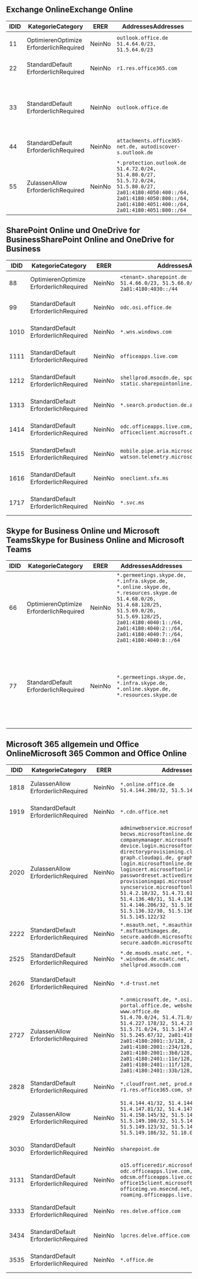 <!--THIS FILE IS AUTOMATICALLY GENERATED. MANUAL CHANGES WILL BE OVERWRITTEN.-->
<!--Please contact the Office 365 Endpoints team with any questions.-->
<!--Germany endpoints version 2020120100-->
<!--File generated 2020-12-01 11:00:02.0901-->

## <a name="exchange-online"></a><span data-ttu-id="bf276-101">Exchange Online</span><span class="sxs-lookup"><span data-stu-id="bf276-101">Exchange Online</span></span>

<span data-ttu-id="bf276-102">ID</span><span class="sxs-lookup"><span data-stu-id="bf276-102">ID</span></span> | <span data-ttu-id="bf276-103">Kategorie</span><span class="sxs-lookup"><span data-stu-id="bf276-103">Category</span></span> | <span data-ttu-id="bf276-104">ER</span><span class="sxs-lookup"><span data-stu-id="bf276-104">ER</span></span> | <span data-ttu-id="bf276-105">Addresses</span><span class="sxs-lookup"><span data-stu-id="bf276-105">Addresses</span></span> | <span data-ttu-id="bf276-106">Ports</span><span class="sxs-lookup"><span data-stu-id="bf276-106">Ports</span></span>
-- | -------------------- | -- | ----------------------------------------------------------------------------------------------------------------------------------------------------------------------------------------- | -------------------------------
<span data-ttu-id="bf276-107">1</span><span class="sxs-lookup"><span data-stu-id="bf276-107">1</span></span> | <span data-ttu-id="bf276-108">Optimieren</span><span class="sxs-lookup"><span data-stu-id="bf276-108">Optimize</span></span><BR><span data-ttu-id="bf276-109">Erforderlich</span><span class="sxs-lookup"><span data-stu-id="bf276-109">Required</span></span> | <span data-ttu-id="bf276-110">Nein</span><span class="sxs-lookup"><span data-stu-id="bf276-110">No</span></span> | `outlook.office.de`<BR>`51.4.64.0/23, 51.5.64.0/23` | <span data-ttu-id="bf276-111">**TCP:** 443, 80</span><span class="sxs-lookup"><span data-stu-id="bf276-111">**TCP:** 443, 80</span></span>
<span data-ttu-id="bf276-112">2</span><span class="sxs-lookup"><span data-stu-id="bf276-112">2</span></span> | <span data-ttu-id="bf276-113">Standard</span><span class="sxs-lookup"><span data-stu-id="bf276-113">Default</span></span><BR><span data-ttu-id="bf276-114">Erforderlich</span><span class="sxs-lookup"><span data-stu-id="bf276-114">Required</span></span> | <span data-ttu-id="bf276-115">Nein</span><span class="sxs-lookup"><span data-stu-id="bf276-115">No</span></span> | `r1.res.office365.com` | <span data-ttu-id="bf276-116">**TCP:** 443, 80</span><span class="sxs-lookup"><span data-stu-id="bf276-116">**TCP:** 443, 80</span></span>
<span data-ttu-id="bf276-117">3</span><span class="sxs-lookup"><span data-stu-id="bf276-117">3</span></span> | <span data-ttu-id="bf276-118">Standard</span><span class="sxs-lookup"><span data-stu-id="bf276-118">Default</span></span><BR><span data-ttu-id="bf276-119">Erforderlich</span><span class="sxs-lookup"><span data-stu-id="bf276-119">Required</span></span> | <span data-ttu-id="bf276-120">Nein</span><span class="sxs-lookup"><span data-stu-id="bf276-120">No</span></span> | `outlook.office.de` | <span data-ttu-id="bf276-121">**TCP:** 143, 25, 587, 993, 995</span><span class="sxs-lookup"><span data-stu-id="bf276-121">**TCP:** 143, 25, 587, 993, 995</span></span>
<span data-ttu-id="bf276-122">4</span><span class="sxs-lookup"><span data-stu-id="bf276-122">4</span></span> | <span data-ttu-id="bf276-123">Standard</span><span class="sxs-lookup"><span data-stu-id="bf276-123">Default</span></span><BR><span data-ttu-id="bf276-124">Erforderlich</span><span class="sxs-lookup"><span data-stu-id="bf276-124">Required</span></span> | <span data-ttu-id="bf276-125">Nein</span><span class="sxs-lookup"><span data-stu-id="bf276-125">No</span></span> | `attachments.office365-net.de, autodiscover-s.outlook.de` | <span data-ttu-id="bf276-126">**TCP:** 443, 80</span><span class="sxs-lookup"><span data-stu-id="bf276-126">**TCP:** 443, 80</span></span>
<span data-ttu-id="bf276-127">5</span><span class="sxs-lookup"><span data-stu-id="bf276-127">5</span></span> | <span data-ttu-id="bf276-128">Zulassen</span><span class="sxs-lookup"><span data-stu-id="bf276-128">Allow</span></span><BR><span data-ttu-id="bf276-129">Erforderlich</span><span class="sxs-lookup"><span data-stu-id="bf276-129">Required</span></span> | <span data-ttu-id="bf276-130">Nein</span><span class="sxs-lookup"><span data-stu-id="bf276-130">No</span></span> | `*.protection.outlook.de`<BR>`51.4.72.0/24, 51.4.80.0/27, 51.5.72.0/24, 51.5.80.0/27, 2a01:4180:4050:400::/64, 2a01:4180:4050:800::/64, 2a01:4180:4051:400::/64, 2a01:4180:4051:800::/64` | <span data-ttu-id="bf276-131">**TCP:** 25, 443</span><span class="sxs-lookup"><span data-stu-id="bf276-131">**TCP:** 25, 443</span></span>

## <a name="sharepoint-online-and-onedrive-for-business"></a><span data-ttu-id="bf276-132">SharePoint Online und OneDrive for Business</span><span class="sxs-lookup"><span data-stu-id="bf276-132">SharePoint Online and OneDrive for Business</span></span>

<span data-ttu-id="bf276-133">ID</span><span class="sxs-lookup"><span data-stu-id="bf276-133">ID</span></span> | <span data-ttu-id="bf276-134">Kategorie</span><span class="sxs-lookup"><span data-stu-id="bf276-134">Category</span></span> | <span data-ttu-id="bf276-135">ER</span><span class="sxs-lookup"><span data-stu-id="bf276-135">ER</span></span> | <span data-ttu-id="bf276-136">Addresses</span><span class="sxs-lookup"><span data-stu-id="bf276-136">Addresses</span></span> | <span data-ttu-id="bf276-137">Ports</span><span class="sxs-lookup"><span data-stu-id="bf276-137">Ports</span></span>
-- | -------------------- | -- | ------------------------------------------------------------------------------ | ----------------
<span data-ttu-id="bf276-138">8</span><span class="sxs-lookup"><span data-stu-id="bf276-138">8</span></span> | <span data-ttu-id="bf276-139">Optimieren</span><span class="sxs-lookup"><span data-stu-id="bf276-139">Optimize</span></span><BR><span data-ttu-id="bf276-140">Erforderlich</span><span class="sxs-lookup"><span data-stu-id="bf276-140">Required</span></span> | <span data-ttu-id="bf276-141">Nein</span><span class="sxs-lookup"><span data-stu-id="bf276-141">No</span></span> | `<tenant>.sharepoint.de`<BR>`51.4.66.0/23, 51.5.66.0/23, 2a01:4180:4030::/44` | <span data-ttu-id="bf276-142">**TCP:** 443, 80</span><span class="sxs-lookup"><span data-stu-id="bf276-142">**TCP:** 443, 80</span></span>
<span data-ttu-id="bf276-143">9</span><span class="sxs-lookup"><span data-stu-id="bf276-143">9</span></span> | <span data-ttu-id="bf276-144">Standard</span><span class="sxs-lookup"><span data-stu-id="bf276-144">Default</span></span><BR><span data-ttu-id="bf276-145">Erforderlich</span><span class="sxs-lookup"><span data-stu-id="bf276-145">Required</span></span> | <span data-ttu-id="bf276-146">Nein</span><span class="sxs-lookup"><span data-stu-id="bf276-146">No</span></span> | `odc.osi.office.de` | <span data-ttu-id="bf276-147">**TCP:** 443, 80</span><span class="sxs-lookup"><span data-stu-id="bf276-147">**TCP:** 443, 80</span></span>
<span data-ttu-id="bf276-148">10</span><span class="sxs-lookup"><span data-stu-id="bf276-148">10</span></span> | <span data-ttu-id="bf276-149">Standard</span><span class="sxs-lookup"><span data-stu-id="bf276-149">Default</span></span><BR><span data-ttu-id="bf276-150">Erforderlich</span><span class="sxs-lookup"><span data-stu-id="bf276-150">Required</span></span> | <span data-ttu-id="bf276-151">Nein</span><span class="sxs-lookup"><span data-stu-id="bf276-151">No</span></span> | `*.wns.windows.com` | <span data-ttu-id="bf276-152">**TCP:** 443, 80</span><span class="sxs-lookup"><span data-stu-id="bf276-152">**TCP:** 443, 80</span></span>
<span data-ttu-id="bf276-153">11</span><span class="sxs-lookup"><span data-stu-id="bf276-153">11</span></span> | <span data-ttu-id="bf276-154">Standard</span><span class="sxs-lookup"><span data-stu-id="bf276-154">Default</span></span><BR><span data-ttu-id="bf276-155">Erforderlich</span><span class="sxs-lookup"><span data-stu-id="bf276-155">Required</span></span> | <span data-ttu-id="bf276-156">Nein</span><span class="sxs-lookup"><span data-stu-id="bf276-156">No</span></span> | `officeapps.live.com` | <span data-ttu-id="bf276-157">**TCP:** 443, 80</span><span class="sxs-lookup"><span data-stu-id="bf276-157">**TCP:** 443, 80</span></span>
<span data-ttu-id="bf276-158">12</span><span class="sxs-lookup"><span data-stu-id="bf276-158">12</span></span> | <span data-ttu-id="bf276-159">Standard</span><span class="sxs-lookup"><span data-stu-id="bf276-159">Default</span></span><BR><span data-ttu-id="bf276-160">Erforderlich</span><span class="sxs-lookup"><span data-stu-id="bf276-160">Required</span></span> | <span data-ttu-id="bf276-161">Nein</span><span class="sxs-lookup"><span data-stu-id="bf276-161">No</span></span> | `shellprod.msocdn.de, spoprod-a.akamaihd.net, static.sharepointonline.com` | <span data-ttu-id="bf276-162">**TCP:** 443, 80</span><span class="sxs-lookup"><span data-stu-id="bf276-162">**TCP:** 443, 80</span></span>
<span data-ttu-id="bf276-163">13</span><span class="sxs-lookup"><span data-stu-id="bf276-163">13</span></span> | <span data-ttu-id="bf276-164">Standard</span><span class="sxs-lookup"><span data-stu-id="bf276-164">Default</span></span><BR><span data-ttu-id="bf276-165">Erforderlich</span><span class="sxs-lookup"><span data-stu-id="bf276-165">Required</span></span> | <span data-ttu-id="bf276-166">Nein</span><span class="sxs-lookup"><span data-stu-id="bf276-166">No</span></span> | `*.search.production.de.azuretrafficmanager.de` | <span data-ttu-id="bf276-167">**TCP:** 443</span><span class="sxs-lookup"><span data-stu-id="bf276-167">**TCP:** 443</span></span>
<span data-ttu-id="bf276-168">14</span><span class="sxs-lookup"><span data-stu-id="bf276-168">14</span></span> | <span data-ttu-id="bf276-169">Standard</span><span class="sxs-lookup"><span data-stu-id="bf276-169">Default</span></span><BR><span data-ttu-id="bf276-170">Erforderlich</span><span class="sxs-lookup"><span data-stu-id="bf276-170">Required</span></span> | <span data-ttu-id="bf276-171">Nein</span><span class="sxs-lookup"><span data-stu-id="bf276-171">No</span></span> | `odc.officeapps.live.com, officeclient.microsoft.com` | <span data-ttu-id="bf276-172">**TCP:** 443, 80</span><span class="sxs-lookup"><span data-stu-id="bf276-172">**TCP:** 443, 80</span></span>
<span data-ttu-id="bf276-173">15</span><span class="sxs-lookup"><span data-stu-id="bf276-173">15</span></span> | <span data-ttu-id="bf276-174">Standard</span><span class="sxs-lookup"><span data-stu-id="bf276-174">Default</span></span><BR><span data-ttu-id="bf276-175">Erforderlich</span><span class="sxs-lookup"><span data-stu-id="bf276-175">Required</span></span> | <span data-ttu-id="bf276-176">Nein</span><span class="sxs-lookup"><span data-stu-id="bf276-176">No</span></span> | `mobile.pipe.aria.microsoft.com, ssw.live.com, watson.telemetry.microsoft.com` | <span data-ttu-id="bf276-177">**TCP:** 443, 80</span><span class="sxs-lookup"><span data-stu-id="bf276-177">**TCP:** 443, 80</span></span>
<span data-ttu-id="bf276-178">16</span><span class="sxs-lookup"><span data-stu-id="bf276-178">16</span></span> | <span data-ttu-id="bf276-179">Standard</span><span class="sxs-lookup"><span data-stu-id="bf276-179">Default</span></span><BR><span data-ttu-id="bf276-180">Erforderlich</span><span class="sxs-lookup"><span data-stu-id="bf276-180">Required</span></span> | <span data-ttu-id="bf276-181">Nein</span><span class="sxs-lookup"><span data-stu-id="bf276-181">No</span></span> | `oneclient.sfx.ms` | <span data-ttu-id="bf276-182">**TCP:** 443, 80</span><span class="sxs-lookup"><span data-stu-id="bf276-182">**TCP:** 443, 80</span></span>
<span data-ttu-id="bf276-183">17</span><span class="sxs-lookup"><span data-stu-id="bf276-183">17</span></span> | <span data-ttu-id="bf276-184">Standard</span><span class="sxs-lookup"><span data-stu-id="bf276-184">Default</span></span><BR><span data-ttu-id="bf276-185">Erforderlich</span><span class="sxs-lookup"><span data-stu-id="bf276-185">Required</span></span> | <span data-ttu-id="bf276-186">Nein</span><span class="sxs-lookup"><span data-stu-id="bf276-186">No</span></span> | `*.svc.ms` | <span data-ttu-id="bf276-187">**TCP:** 443, 80</span><span class="sxs-lookup"><span data-stu-id="bf276-187">**TCP:** 443, 80</span></span>

## <a name="skype-for-business-online-and-microsoft-teams"></a><span data-ttu-id="bf276-188">Skype for Business Online und Microsoft Teams</span><span class="sxs-lookup"><span data-stu-id="bf276-188">Skype for Business Online and Microsoft Teams</span></span>

<span data-ttu-id="bf276-189">ID</span><span class="sxs-lookup"><span data-stu-id="bf276-189">ID</span></span> | <span data-ttu-id="bf276-190">Kategorie</span><span class="sxs-lookup"><span data-stu-id="bf276-190">Category</span></span> | <span data-ttu-id="bf276-191">ER</span><span class="sxs-lookup"><span data-stu-id="bf276-191">ER</span></span> | <span data-ttu-id="bf276-192">Addresses</span><span class="sxs-lookup"><span data-stu-id="bf276-192">Addresses</span></span> | <span data-ttu-id="bf276-193">Ports</span><span class="sxs-lookup"><span data-stu-id="bf276-193">Ports</span></span>
-- | -------------------- | -- | ----------------------------------------------------------------------------------------------------------------------------------------------------------------------------------------------------------------------------------------------- | --------------------------------------------------
<span data-ttu-id="bf276-194">6</span><span class="sxs-lookup"><span data-stu-id="bf276-194">6</span></span> | <span data-ttu-id="bf276-195">Optimieren</span><span class="sxs-lookup"><span data-stu-id="bf276-195">Optimize</span></span><BR><span data-ttu-id="bf276-196">Erforderlich</span><span class="sxs-lookup"><span data-stu-id="bf276-196">Required</span></span> | <span data-ttu-id="bf276-197">Nein</span><span class="sxs-lookup"><span data-stu-id="bf276-197">No</span></span> | `*.germeetings.skype.de, *.infra.skype.de, *.online.skype.de, *.resources.skype.de`<BR>`51.4.68.0/26, 51.4.68.128/25, 51.5.69.0/26, 51.5.69.128/25, 2a01:4180:4040:1::/64, 2a01:4180:4040:2::/64, 2a01:4180:4040:7::/64, 2a01:4180:4040:8::/64` | <span data-ttu-id="bf276-198">**TCP:** 443, 80</span><span class="sxs-lookup"><span data-stu-id="bf276-198">**TCP:** 443, 80</span></span><BR><span data-ttu-id="bf276-199">**UDP:** 3478</span><span class="sxs-lookup"><span data-stu-id="bf276-199">**UDP:** 3478</span></span>
<span data-ttu-id="bf276-200">7</span><span class="sxs-lookup"><span data-stu-id="bf276-200">7</span></span> | <span data-ttu-id="bf276-201">Standard</span><span class="sxs-lookup"><span data-stu-id="bf276-201">Default</span></span><BR><span data-ttu-id="bf276-202">Erforderlich</span><span class="sxs-lookup"><span data-stu-id="bf276-202">Required</span></span> | <span data-ttu-id="bf276-203">Nein</span><span class="sxs-lookup"><span data-stu-id="bf276-203">No</span></span> | `*.germeetings.skype.de, *.infra.skype.de, *.online.skype.de, *.resources.skype.de` | <span data-ttu-id="bf276-204">**TCP:** 5061, 50000-59999</span><span class="sxs-lookup"><span data-stu-id="bf276-204">**TCP:** 5061, 50000-59999</span></span><BR><span data-ttu-id="bf276-205">**UDP:** 50000-59999</span><span class="sxs-lookup"><span data-stu-id="bf276-205">**UDP:** 50000-59999</span></span>

## <a name="microsoft-365-common-and-office-online"></a><span data-ttu-id="bf276-206">Microsoft 365 allgemein und Office Online</span><span class="sxs-lookup"><span data-stu-id="bf276-206">Microsoft 365 Common and Office Online</span></span>

<span data-ttu-id="bf276-207">ID</span><span class="sxs-lookup"><span data-stu-id="bf276-207">ID</span></span> | <span data-ttu-id="bf276-208">Kategorie</span><span class="sxs-lookup"><span data-stu-id="bf276-208">Category</span></span> | <span data-ttu-id="bf276-209">ER</span><span class="sxs-lookup"><span data-stu-id="bf276-209">ER</span></span> | <span data-ttu-id="bf276-210">Addresses</span><span class="sxs-lookup"><span data-stu-id="bf276-210">Addresses</span></span> | <span data-ttu-id="bf276-211">Ports</span><span class="sxs-lookup"><span data-stu-id="bf276-211">Ports</span></span>
-- | ------------------- | -- | -------------------------------------------------------------------------------------------------------------------------------------------------------------------------------------------------------------------------------------------------------------------------------------------------------------------------------------------------------------------------------------------------------------------------------------------------------------------------------------------------------------------------------------------------------------------------------------------------------------------------- | ----------------
<span data-ttu-id="bf276-212">18</span><span class="sxs-lookup"><span data-stu-id="bf276-212">18</span></span> | <span data-ttu-id="bf276-213">Zulassen</span><span class="sxs-lookup"><span data-stu-id="bf276-213">Allow</span></span><BR><span data-ttu-id="bf276-214">Erforderlich</span><span class="sxs-lookup"><span data-stu-id="bf276-214">Required</span></span> | <span data-ttu-id="bf276-215">Nein</span><span class="sxs-lookup"><span data-stu-id="bf276-215">No</span></span> | `*.online.office.de`<BR>`51.4.144.200/32, 51.5.149.3/32, 51.18.16.0/23` | <span data-ttu-id="bf276-216">**TCP:** 443</span><span class="sxs-lookup"><span data-stu-id="bf276-216">**TCP:** 443</span></span>
<span data-ttu-id="bf276-217">19</span><span class="sxs-lookup"><span data-stu-id="bf276-217">19</span></span> | <span data-ttu-id="bf276-218">Standard</span><span class="sxs-lookup"><span data-stu-id="bf276-218">Default</span></span><BR><span data-ttu-id="bf276-219">Erforderlich</span><span class="sxs-lookup"><span data-stu-id="bf276-219">Required</span></span> | <span data-ttu-id="bf276-220">Nein</span><span class="sxs-lookup"><span data-stu-id="bf276-220">No</span></span> | `*.cdn.office.net` | <span data-ttu-id="bf276-221">**TCP:** 443</span><span class="sxs-lookup"><span data-stu-id="bf276-221">**TCP:** 443</span></span>
<span data-ttu-id="bf276-222">20</span><span class="sxs-lookup"><span data-stu-id="bf276-222">20</span></span> | <span data-ttu-id="bf276-223">Zulassen</span><span class="sxs-lookup"><span data-stu-id="bf276-223">Allow</span></span><BR><span data-ttu-id="bf276-224">Erforderlich</span><span class="sxs-lookup"><span data-stu-id="bf276-224">Required</span></span> | <span data-ttu-id="bf276-225">Nein</span><span class="sxs-lookup"><span data-stu-id="bf276-225">No</span></span> | `adminwebservice.microsoftonline.de, becws.microsoftonline.de, companymanager.microsoftonline.de, device.login.microsoftonline.de, directoryprovisioning.cloudapi.de, graph.cloudapi.de, graph.microsoft.de, login.microsoftonline.de, logincert.microsoftonline.de, pas.cloudapi.de, passwordreset.activedirectory.microsoftazure.de, provisioningapi.microsoftonline.de, syncservice.microsoftonline.de`<BR>`51.4.2.10/32, 51.4.71.61/32, 51.4.136.38/31, 51.4.136.40/31, 51.4.136.42/32, 51.4.146.38/32, 51.4.146.206/32, 51.5.16.7/32, 51.5.71.22/32, 51.5.136.32/30, 51.5.136.36/32, 51.5.145.29/32, 51.5.145.122/32` | <span data-ttu-id="bf276-226">**TCP:** 443, 80</span><span class="sxs-lookup"><span data-stu-id="bf276-226">**TCP:** 443, 80</span></span>
<span data-ttu-id="bf276-227">22</span><span class="sxs-lookup"><span data-stu-id="bf276-227">22</span></span> | <span data-ttu-id="bf276-228">Standard</span><span class="sxs-lookup"><span data-stu-id="bf276-228">Default</span></span><BR><span data-ttu-id="bf276-229">Erforderlich</span><span class="sxs-lookup"><span data-stu-id="bf276-229">Required</span></span> | <span data-ttu-id="bf276-230">Nein</span><span class="sxs-lookup"><span data-stu-id="bf276-230">No</span></span> | `*.msauth.net, *.msauthimages.de, *.msftauth.net, *.msftauthimages.de, secure.aadcdn.microsoftonline-p.com, secure.aadcdn.microsoftonline-p.de` | <span data-ttu-id="bf276-231">**TCP:** 443, 80</span><span class="sxs-lookup"><span data-stu-id="bf276-231">**TCP:** 443, 80</span></span>
<span data-ttu-id="bf276-232">25</span><span class="sxs-lookup"><span data-stu-id="bf276-232">25</span></span> | <span data-ttu-id="bf276-233">Standard</span><span class="sxs-lookup"><span data-stu-id="bf276-233">Default</span></span><BR><span data-ttu-id="bf276-234">Erforderlich</span><span class="sxs-lookup"><span data-stu-id="bf276-234">Required</span></span> | <span data-ttu-id="bf276-235">Nein</span><span class="sxs-lookup"><span data-stu-id="bf276-235">No</span></span> | `*.de.msods.nsatc.net, *.office.de.akadns.net, *.windows.de.nsatc.net, officehome.msocdn.de, shellprod.msocdn.com` | <span data-ttu-id="bf276-236">**TCP:** 443, 80</span><span class="sxs-lookup"><span data-stu-id="bf276-236">**TCP:** 443, 80</span></span>
<span data-ttu-id="bf276-237">26</span><span class="sxs-lookup"><span data-stu-id="bf276-237">26</span></span> | <span data-ttu-id="bf276-238">Standard</span><span class="sxs-lookup"><span data-stu-id="bf276-238">Default</span></span><BR><span data-ttu-id="bf276-239">Erforderlich</span><span class="sxs-lookup"><span data-stu-id="bf276-239">Required</span></span> | <span data-ttu-id="bf276-240">Nein</span><span class="sxs-lookup"><span data-stu-id="bf276-240">No</span></span> | `*.d-trust.net` | <span data-ttu-id="bf276-241">**TCP:** 443, 80</span><span class="sxs-lookup"><span data-stu-id="bf276-241">**TCP:** 443, 80</span></span>
<span data-ttu-id="bf276-242">27</span><span class="sxs-lookup"><span data-stu-id="bf276-242">27</span></span> | <span data-ttu-id="bf276-243">Zulassen</span><span class="sxs-lookup"><span data-stu-id="bf276-243">Allow</span></span><BR><span data-ttu-id="bf276-244">Erforderlich</span><span class="sxs-lookup"><span data-stu-id="bf276-244">Required</span></span> | <span data-ttu-id="bf276-245">Nein</span><span class="sxs-lookup"><span data-stu-id="bf276-245">No</span></span> | `*.onmicrosoft.de, *.osi.office.de, office.de, portal.office.de, webshell.suite.office.de, www.office.de`<BR>`51.4.70.0/24, 51.4.71.0/24, 51.4.226.115/32, 51.4.227.178/32, 51.4.230.178/32, 51.5.70.0/24, 51.5.71.0/24, 51.5.147.48/32, 51.5.242.163/32, 51.5.245.67/32, 2a01:4180:2001::2/128, 2a01:4180:2001::3/128, 2a01:4180:2001::92/128, 2a01:4180:2001::234/128, 2a01:4180:2001::3b8/128, 2a01:4180:2401::5/128, 2a01:4180:2401::11e/128, 2a01:4180:2401::11f/128, 2a01:4180:2401::33b/128, 2a01:4180:2401::55b/128` | <span data-ttu-id="bf276-246">**TCP:** 443, 80</span><span class="sxs-lookup"><span data-stu-id="bf276-246">**TCP:** 443, 80</span></span>
<span data-ttu-id="bf276-247">28</span><span class="sxs-lookup"><span data-stu-id="bf276-247">28</span></span> | <span data-ttu-id="bf276-248">Standard</span><span class="sxs-lookup"><span data-stu-id="bf276-248">Default</span></span><BR><span data-ttu-id="bf276-249">Erforderlich</span><span class="sxs-lookup"><span data-stu-id="bf276-249">Required</span></span> | <span data-ttu-id="bf276-250">Nein</span><span class="sxs-lookup"><span data-stu-id="bf276-250">No</span></span> | `*.cloudfront.net, prod.msocdn.de, r1.res.office365.com, shellprod.msocdn.de` | <span data-ttu-id="bf276-251">**TCP:** 443, 80</span><span class="sxs-lookup"><span data-stu-id="bf276-251">**TCP:** 443, 80</span></span>
<span data-ttu-id="bf276-252">29</span><span class="sxs-lookup"><span data-stu-id="bf276-252">29</span></span> | <span data-ttu-id="bf276-253">Zulassen</span><span class="sxs-lookup"><span data-stu-id="bf276-253">Allow</span></span><BR><span data-ttu-id="bf276-254">Erforderlich</span><span class="sxs-lookup"><span data-stu-id="bf276-254">Required</span></span> | <span data-ttu-id="bf276-255">Nein</span><span class="sxs-lookup"><span data-stu-id="bf276-255">No</span></span> | `51.4.144.41/32, 51.4.144.174/32, 51.4.145.38/32, 51.4.147.81/32, 51.4.147.233/32, 51.4.148.12/32, 51.4.150.145/32, 51.5.147.242/32, 51.5.149.100/32, 51.5.149.119/32, 51.5.149.123/32, 51.5.149.180/32, 51.5.149.186/32, 51.18.0.0/21` | <span data-ttu-id="bf276-256">**TCP:** 443, 80</span><span class="sxs-lookup"><span data-stu-id="bf276-256">**TCP:** 443, 80</span></span>
<span data-ttu-id="bf276-257">30</span><span class="sxs-lookup"><span data-stu-id="bf276-257">30</span></span> | <span data-ttu-id="bf276-258">Standard</span><span class="sxs-lookup"><span data-stu-id="bf276-258">Default</span></span><BR><span data-ttu-id="bf276-259">Erforderlich</span><span class="sxs-lookup"><span data-stu-id="bf276-259">Required</span></span> | <span data-ttu-id="bf276-260">Nein</span><span class="sxs-lookup"><span data-stu-id="bf276-260">No</span></span> | `sharepoint.de` | <span data-ttu-id="bf276-261">**TCP:** 443, 80</span><span class="sxs-lookup"><span data-stu-id="bf276-261">**TCP:** 443, 80</span></span>
<span data-ttu-id="bf276-262">31</span><span class="sxs-lookup"><span data-stu-id="bf276-262">31</span></span> | <span data-ttu-id="bf276-263">Standard</span><span class="sxs-lookup"><span data-stu-id="bf276-263">Default</span></span><BR><span data-ttu-id="bf276-264">Erforderlich</span><span class="sxs-lookup"><span data-stu-id="bf276-264">Required</span></span> | <span data-ttu-id="bf276-265">Nein</span><span class="sxs-lookup"><span data-stu-id="bf276-265">No</span></span> | `o15.officeredir.microsoft.com, odc.officeapps.live.com, odcsm.officeapps.live.com, office.microsoft.com, office15client.microsoft.com, officeimg.vo.msecnd.net, roaming.officeapps.live.com` | <span data-ttu-id="bf276-266">**TCP:** 443, 80</span><span class="sxs-lookup"><span data-stu-id="bf276-266">**TCP:** 443, 80</span></span>
<span data-ttu-id="bf276-267">33</span><span class="sxs-lookup"><span data-stu-id="bf276-267">33</span></span> | <span data-ttu-id="bf276-268">Standard</span><span class="sxs-lookup"><span data-stu-id="bf276-268">Default</span></span><BR><span data-ttu-id="bf276-269">Erforderlich</span><span class="sxs-lookup"><span data-stu-id="bf276-269">Required</span></span> | <span data-ttu-id="bf276-270">Nein</span><span class="sxs-lookup"><span data-stu-id="bf276-270">No</span></span> | `res.delve.office.com` | <span data-ttu-id="bf276-271">**TCP:** 443</span><span class="sxs-lookup"><span data-stu-id="bf276-271">**TCP:** 443</span></span>
<span data-ttu-id="bf276-272">34</span><span class="sxs-lookup"><span data-stu-id="bf276-272">34</span></span> | <span data-ttu-id="bf276-273">Standard</span><span class="sxs-lookup"><span data-stu-id="bf276-273">Default</span></span><BR><span data-ttu-id="bf276-274">Erforderlich</span><span class="sxs-lookup"><span data-stu-id="bf276-274">Required</span></span> | <span data-ttu-id="bf276-275">Nein</span><span class="sxs-lookup"><span data-stu-id="bf276-275">No</span></span> | `lpcres.delve.office.com` | <span data-ttu-id="bf276-276">**TCP:** 443</span><span class="sxs-lookup"><span data-stu-id="bf276-276">**TCP:** 443</span></span>
<span data-ttu-id="bf276-277">35</span><span class="sxs-lookup"><span data-stu-id="bf276-277">35</span></span> | <span data-ttu-id="bf276-278">Standard</span><span class="sxs-lookup"><span data-stu-id="bf276-278">Default</span></span><BR><span data-ttu-id="bf276-279">Erforderlich</span><span class="sxs-lookup"><span data-stu-id="bf276-279">Required</span></span> | <span data-ttu-id="bf276-280">Nein</span><span class="sxs-lookup"><span data-stu-id="bf276-280">No</span></span> | `*.office.de` | <span data-ttu-id="bf276-281">**TCP:** 443, 80</span><span class="sxs-lookup"><span data-stu-id="bf276-281">**TCP:** 443, 80</span></span>
